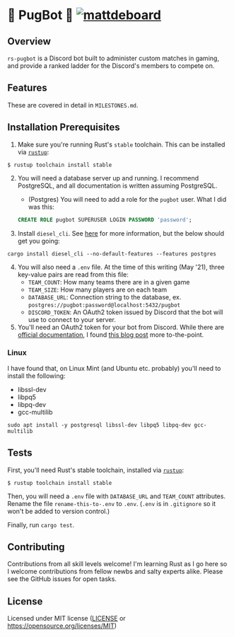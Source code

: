 # 🦀 PugBot 🦀 [![mattdeboard](https://circleci.com/gh/mattdeboard/rs-pugbot.svg?style=svg)](https://app.circleci.com/pipelines/github/mattdeboard/rs-pugbot)

## Overview

`rs-pugbot` is a Discord bot built to administer custom matches in
gaming, and provide a ranked ladder for the Discord's members to compete on.

## Features

These are covered in detail in `MILESTONES.md`.

## Installation Prerequisites

1. Make sure you're running Rust's `stable` toolchain. This can be installed via [`rustup`](https://rustup.rs/):

```
$ rustup toolchain install stable
```

2. You will need a database server up and running. I recommend PostgreSQL, and all documentation is written assuming PostgreSQL.
   * (Postgres) You will need to add a role for the `pugbot` user. What I did was this:

    ```sql
    CREATE ROLE pugbot SUPERUSER LOGIN PASSWORD 'password';
    ```

3. Install `diesel_cli`. See [here](https://diesel.rs/guides/getting-started.html) for more information, but the below should get you going:

```shell
cargo install diesel_cli --no-default-features --features postgres
```

4. You will also need a `.env` file. At the time of this writing (May '21), three key-value pairs are read from this file:
   * `TEAM_COUNT`: How many teams there are in a given game
   * `TEAM_SIZE`: How many players are on each team
   * `DATABASE_URL`: Connection string to the database, ex. `postgres://pugbot:password@localhost:5432/pugbot`
   * `DISCORD_TOKEN`: An OAuth2 token issued by Discord that the bot will use to connect to your server.
5. You'll need an OAuth2 token for your bot from Discord. While there are [official documentation](https://discord.com/developers/docs/topics/oauth2), I found [this blog post](https://www.writebots.com/discord-bot-token) more to-the-point.

### Linux
I have found that, on Linux Mint (and Ubuntu etc. probably) you'll need to
install the following:

* libssl-dev
* libpq5
* libpq-dev
* gcc-multilib

`sudo apt install -y postgresql libssl-dev libpq5 libpq-dev gcc-multilib`

## Tests
First, you'll need Rust's stable toolchain, installed via [`rustup`](https://rustup.rs/):

```
$ rustup toolchain install stable
```

Then, you will need a `.env` file with `DATABASE_URL` and `TEAM_COUNT` attributes. Rename the file `rename-this-to-.env` to `.env`. (`.env` is in `.gitignore` so it won't be added to version control.)

Finally, run `cargo test`.

## Contributing

Contributions from all skill levels welcome! I'm learning Rust as I go here so
I welcome contributions from fellow newbs and salty experts alike. Please see
the GitHub issues for open tasks.

## License
Licensed under MIT license ([LICENSE](https://github.com/mattdeboard/rs-pugbot/blob/main/LICENSE) or https://opensource.org/licenses/MIT)
